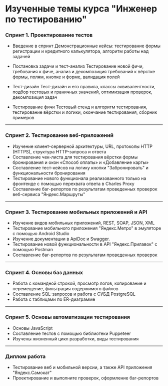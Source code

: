 # Изученные темы курса "Инженер по тестированию"

### Спринт 1. Проектирование тестов
- Введение в спринт
Демонстрационные кейсы: тестирование формы регистрации и кредитного калькулятора, алгоритм работы над задачей

- Постановка задачи и тест-анализ
Тестирование новой фичи, требования к фиче, анализ и декомпозиция требований к вёрстке формы, полям, кнопке и форме, валидация полей 
- Тест-дизайн
Тест-дизайн и его правила, классы эквивалентности, подбор тестовых и граничных значений, оптимизация проверок, декомпозиция задач 
- Тестирование фичи
Тестовый стенд и алгоритм тестирования, тестирование вёрстки и логики, окончание тестирования, сборник примеров
---
### Спринт 2. Тестирование веб-приложений 
- Изучение клиент-серверной архитектуры, URL, протоколы HTTP (HTTPS), структура HTTP-запроса и ответа
- Составление чек-листа для тестирования вёрстки формы бронирования и окон «Способ оплаты» и «Добавление карты»
- Составление тест-кейсов на логику кнопки "Забронировать" и функциональности бронирования
- Тестирование нового функционала реализованного только на фронтенде с помощью перехвата ответа в Charles Proxy
- Составление баг-репортов по результатам проведенных проверок веб-сервиса "Яндекс.Маршруты" 
---
### Спринт 3. Тестирование мобильных приложений и API
- Изучение видов мобильных приложений, REST, SOAP, JSON, XML
- Тестирование мобильного приложения "Яндекс.Метро" в эмуляторе с помощью Android Studio
- Изучение документации в ApiDoc и Swagger.
- Тестирование новой функциональности в API "Яндекс.Прилавок" с помощью Postman
- Составление баг-репортов по результатам проведенных проверок
---
### Спринт 4. Основы баз данных
- Работа с командной строкой, просмотр логов, копирование и перемещение, фильтрация содержимого файлов
- Составление SQL-запросов и работа с СУБД PostgreSQL
- Работа с таблицами по ER-диаграмме
---
### Спринт 5. Основы автоматизации тестирования
- Основы JavaScript
- Составление тестов с помощью библиотеки Puppeteer
- Изучены жизненный цикл разработки, виды тестирования
---
### Диплом работа
- Тестирование веб и мобильной версии, а также API приложения "Яндекс.Самокат"
- Проектирование и выполните проверок, оформление баг-репортов
